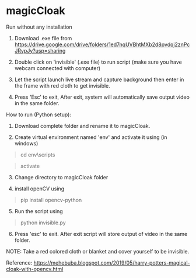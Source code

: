 # magicCloak

Run without any installation

1. Download .exe file from https://drive.google.com/drive/folders/1ed7nqUVBhtMXb2d8pvdqj2znPcJRvpJy?usp=sharing

2. Double click on 'invisible' (.exe file) to run script (make sure you have webcam connected with computer)

3. Let the script launch live stream and capture background then enter in the frame with red cloth to get invisible.

4. Press 'Esc' to exit, After exit, system will automatically save output video in the same folder.

How to run (Python setup):

1. Download complete folder and rename it to magicCloak.

2. Create virtual environment named 'env' and activate it using (in windows)

>cd env\scripts

>activate

3. Change directory to magicCloak folder

4. install openCV using

>pip install opencv-python

5. Run the script using

>python invisible.py

6. Press 'esc' to exit. After exit script will store output of video in the same folder.

NOTE: Take a red colored cloth or blanket and cover yourself to be invisible.

Reference: https://mehebuba.blogspot.com/2019/05/harry-potters-magical-cloak-with-opencv.html
